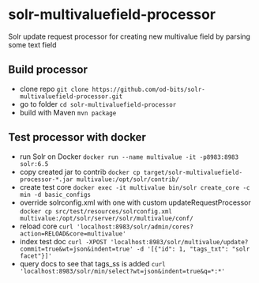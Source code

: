 # solr-multivaluefield-processor
Solr update request processor for creating new multivalue field by parsing some text field

## Build processor
* clone repo `git clone https://github.com/od-bits/solr-multivaluefield-processor.git`
* go to folder `cd solr-multivaluefield-processor`
* build with Maven `mvn package`

## Test processor with docker
* run Solr on Docker
`docker run --name multivalue -it -p8983:8983 solr:6.5`
* copy created jar to contrib
`docker cp target/solr-multivaluefield-processor-*.jar multivalue:/opt/solr/contrib/`
* create test core
`docker exec -it multivalue bin/solr create_core -c min -d basic_configs`
* override solrconfig.xml with one with custom updateRequestProcessor
`docker cp src/test/resources/solrconfig.xml multivalue:/opt/solr/server/solr/multivalue/conf/`
* reload core
`curl 'localhost:8983/solr/admin/cores?action=RELOAD&core=multivalue'`
* index test doc
`curl -XPOST 'localhost:8983/solr/multivalue/update?commit=true&wt=json&indent=true' -d '[{"id": 1, "tags_txt": "solr facet"}]'`
* query docs to see that tags_ss is added
`curl 'localhost:8983/solr/min/select?wt=json&indent=true&q=*:*'`